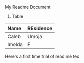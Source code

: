 My Readme Document

1. Table

|Name|REsidence|
|:--| :--|
|Caleb|Umoja|
|Imelda|F|

Here's  a first time trial of read me tex

  
